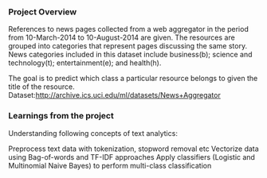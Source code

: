 ### Project Overview

References to news pages collected from a web aggregator in the period from 10-March-2014 to 10-August-2014 are given. The resources are grouped into categories that represent pages discussing the same story. News categories included in this dataset include business(b); science and technology(t); entertainment(e); and health(h).

The goal is to predict which class a particular resource belongs to given the title of the resource.
Dataset:http://archive.ics.uci.edu/ml/datasets/News+Aggregator


### Learnings from the project

 Understanding following concepts of text analytics:

Preprocess text data with tokenization, stopword removal etc
Vectorize data using Bag-of-words and TF-IDF approaches
Apply classifiers (Logistic and Multinomial Naive Bayes) to perform multi-class classification



